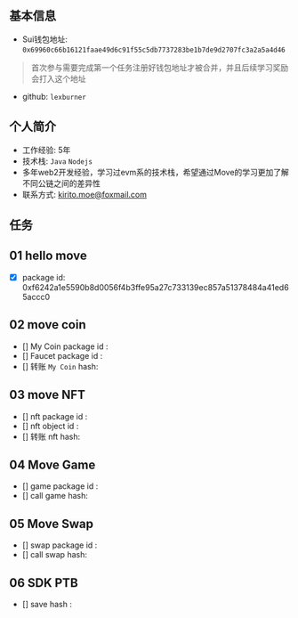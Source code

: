 ## 基本信息
- Sui钱包地址: `0x69960c66b16121faae49d6c91f55c5db7737283be1b7de9d2707fc3a2a5a4d46`
> 首次参与需要完成第一个任务注册好钱包地址才被合并，并且后续学习奖励会打入这个地址
- github: `lexburner`

## 个人简介
- 工作经验: 5年
- 技术栈: `Java` `Nodejs`
- 多年web2开发经验，学习过evm系的技术栈，希望通过Move的学习更加了解不同公链之间的差异性
- 联系方式: kirito.moe@foxmail.com 

## 任务

##   01 hello move  
- [x] package id: 0xf6242a1e5590b8d0056f4b3ffe95a27c733139ec857a51378484a41ed65accc0

##   02 move coin
- [] My Coin package id : 
- [] Faucet package id : 
- [] 转账 `My Coin` hash:

##   03 move NFT
- [] nft package id :
- [] nft object id : 
- [] 转账 nft  hash:

##   04 Move Game
- [] game package id :
- [] call game hash:

##   05 Move Swap
- [] swap package id :
- [] call swap hash:

##   06 SDK PTB
- [] save hash :

